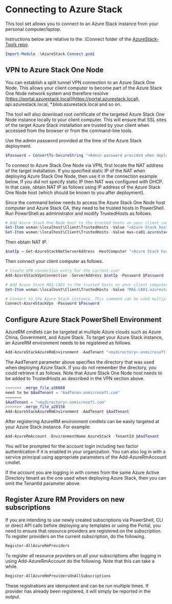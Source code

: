 # Connecting to Azure Stack

This tool set allows you to connect to an Azure Stack instance from your personal computer/laptop.

Instructions below are relative to the .\Connect folder of the [AzureStack-Tools repo](..).

```powershell
Import-Module .\AzureStack.Connect.psm1
```

## VPN to Azure Stack One Node

You can establish a split tunnel VPN connection to an Azure Stack One Node. 
This allows your client computer to become part of the Azure Stack One Node network system and therefore resolve [https://portal.azurestack.local](https://portal.azurestack.local), api.azurestack.local, *.blob.azurestack.local and so on. 

The tool will also download root certificate of the targeted Azure Stack One Node instance locally to your client computer. 
This will ensure that SSL sites of the target Azure Stack installation are trusted by your client when accessed from the browser or from the command-line tools.

Use the admin password provided at the time of the Azure Stack deployment.

```powershell
$Password = ConvertTo-SecureString "<Admin password provided when deploying Azure Stack>" -AsPlainText -Force
```

To connect to Azure Stack One Node via VPN, first locate the NAT address of the target installation. 
If you specified static IP of the NAT when deploying Azure Stack One Node, then use it in the connection example below. 
If you did not specify static IP then NAT was configured with DHCP. In that case, obtain NAT IP as follows using IP address of the Azure Stack One Node host (which should be known to you after deployment).  

Since the command below needs to access the Azure Stack One Node host computer and Azure Stack CA, they need to be trusted hosts in PowerShell. Run PowerShell as administrator and modify TrustedHosts as follows.

```powershell
# Add Azure Stack One Node host to the trusted hosts on your client computer
Set-Item wsman:\localhost\Client\TrustedHosts -Value "<Azure Stack host address>" -Concatenate
Set-Item wsman:\localhost\Client\TrustedHosts -Value mas-ca01.azurestack.local -Concatenate
```

Then obtain NAT IP.

```powershell
$natIp = Get-AzureStackNatServerAddress -HostComputer "<Azure Stack host address>" -Password $Password
```

Then connect your client computer as follows.

```powershell
# Create VPN connection entry for the current user
Add-AzureStackVpnConnection -ServerAddress $natIp -Password $Password

# Add Azure Stack MAS-CA01 to the trusted hosts on your client computer
Set-Item wsman:\localhost\Client\TrustedHosts -Value "MAS-CA01.azurestack.local" -Concatenate 

# Connect to the Azure Stack instance. This command can be used multiple times.
Connect-AzureStackVpn -Password $Password
```
## Configure Azure Stack PowerShell Environment

AzureRM cmdlets can be targeted at multiple Azure clouds such as Azure China, Government, and Azure Stack.
To target your Azure Stack instance, an AzureRM environment needs to be registered as follows.

```powershell
Add-AzureStackAzureRmEnvironment -AadTenant "<mydirectory>.onmicrosoft.com"
```

The AadTenant parameter above specifies the directory that was used when deploying Azure Stack. 
If you do not remember the directory, you could retrieve it as follows. 
Note that Azure Stack One Node host needs to be added to TrustedHosts as described in the VPN section above.

```powershell
<<<<<<< .merge_file_a36668
need to be $AadTenant = "AadTenan.onmicrosoft.com"
=======
$AadTenant = "<mydirectory>.onmicrosoft.com"
>>>>>>> .merge_file_a28156
Add-AzureStackAzureRmEnvironment -AadTenant $AadTenant
``` 

After registering AzureRM environment cmdlets can be easily targeted at your Azure Stack instance. For example:

```powershell
Add-AzureRmAccount -EnvironmentName AzureStack -TenantId $AadTenant
```

You will be prompted for the account login including two factor authentication if it is enabled in your organization. You can also log in with a service principal using appropriate parameters of the Add-AzureRmAccount cmdlet.

If the account you are logging in with comes from the same Azure Active Directory tenant as the one used when deploying Azure Stack, then you can omit the TenantId parameter above.

## Register Azure RM Providers on new subscriptions

If you are intending to use newly created subscriptions via PowerShell, CLI or direct API calls before deploying any templates or using the Portal, you need to ensure that resource providers are registered on the subscription.
To register providers on the current subscription, do the following.

```powershell
Register-AllAzureRmProviders
```

To register all resource providers on all your subscriptions after logging in using Add-AzureRmAccount do the following. Note that this can take a while.

```powershell
Register-AllAzureRmProvidersOnAllSubscriptions
```

These registrations are idempotent and can be run multiple times. If provider has already been registered, it will simply be reported in the output.
